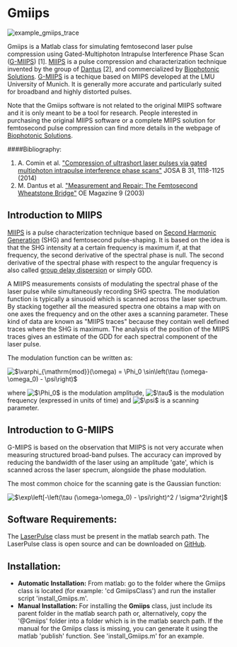 Gmiips
========================================

![example_gmiips_trace](https://github.com/albeco/GatedMiips/blob/master/pictures/Gmiips.jpg)

Gmiips is a Matlab class for simulating femtosecond laser pulse
compression using
Gated-Multiphoton Intrapulse Interference Phase Scan
([G-MIIPS](http://dx.doi.org/10.1364/JOSAB.31.001118)) [1].
[MIIPS](https://en.wikipedia.org/wiki/Multiphoton_intrapulse_interference_phase_scan) is a pulse compression and characterization technique invented
by the group of
[Dantus](http://spie.org/x17798.xml) [2], and
commercialized by
[Biophotonic Solutions](http://www.biophotonicsolutions.com/about.php). [G-MIIPS](https://www.osapublishing.org/josab/fulltext.cfm?uri=josab-31-5-1118&id=283564)
is a techique based on MIIPS developed at the LMU University of Munich.
It is generally more accurate and particularly suited for broadband and highly distorted pulses.  

Note that the Gmiips software is not related to the original MIIPS
software and it is only meant to be a tool for research. People
interested in purchasing the original MIIPS software or a complete MIIPS
solution for femtosecond pulse compression can find more details in
the webpage of
[Biophotonic Solutions](http://www.biophotonicsolutions.com/about.php).

####Bibliography:

1) A. Comin et al. ["Compression of ultrashort laser pulses via gated multiphoton intrapulse interference phase scans"](http://dx.doi.org/10.1364/JOSAB.31.001118) JOSA B 31, 1118-1125 (2014)
2) M. Dantus et al. ["Measurement and Repair: The Femtosecond Wheatstone Bridge"](http://spie.org/x17798.xml) OE Magazine 9 (2003)

Introduction to MIIPS
----------------------------------------

[MIIPS](https://en.wikipedia.org/wiki/Multiphoton_intrapulse_interference_phase_scan)
is a pulse characterization technique based on
[Second Harmonic Generation](https://en.wikipedia.org/wiki/Second-harmonic_generation)
(SHG) and femtosecond pulse-shaping. It is based on the idea is that
the SHG intensity at a certain frequency is maximum if, at that
frequency, the second derivative of the spectral phase is null.
The second derivative of the spectral phase with respect to the
angular frequency is also called
[group delay dispersion](http://www.rp-photonics.com/group_delay_dispersion.html)
or simply GDD.

A MIIPS measurements consists of modulating the spectral phase of
the laser pulse while simultaneously recording SHG spectra. The
modulation function is typically a sinusoid which is scanned across
the laser spectrum. By stacking together all the measured spectra
one obtains a map with on one axes the frequency and on the other
axes a scanning parameter. These kind of data are known as "MIIPS
traces" because they contain well defined traces where the SHG is
maximum. The analysis of the position of the MIIPS traces gives an
estimate of the GDD for each spectral component of the laser pulse.

The modulation function can be written as:

![\$\\varphi\_{\\mathrm{mod}}(\\omega) = \\Phi\_0 \\sin\\left(\\tau
(\\omega-\\omega\_0) -
\\psi\\right)\$](https://github.com/albeco/GatedMiips/blob/master/manual/gmiips_overview_eq07743892383448464370.png)

where ![\$\\Phi\_0\$](https://github.com/albeco/GatedMiips/blob/master/manual/gmiips_overview_eq01670008314846846562.png)  is the modulation amplitude, ![\$\\tau\$](https://github.com/albeco/GatedMiips/blob/master/manual/gmiips_overview_eq14593889327204786447.png) is the
modulation frequency (expressed in units of time) and ![\$\\psi\$](https://github.com/albeco/GatedMiips/blob/master/manual/gmiips_overview_eq01982406464486259838.png)  is a
scanning parameter.


Introduction to G-MIIPS
----------------------------------------

G-MIIPS is based on the observation that MIIPS is
not very accurate when measuring structured broad-band pulses. The
accuracy can improved by reducing the bandwidth of the laser using an
amplitude 'gate', which is scanned across the laser specrum, alongside
the phase modulation.

The most common choice for the scanning gate is the Gaussian function:

![\$\\exp\\left\[-\\left(\\tau (\\omega-\\omega\_0) - \\psi\\right)\^2 /
\\sigma\^2\\right\]\$](https://github.com/albeco/GatedMiips/blob/master/manual/gmiips_overview_eq12530219416731055256.png)


Software Requirements:
----------------------------------------

The [LaserPulse](https://github.com/albeco/LaserPulseClass) class must
be present in the matlab search path. The LaserPulse class is open source
and can be downloaded on
[GitHub](https://github.com/albeco/LaserPulseClass).

Installation:
----------------------------------------

 * **Automatic Installation:**
    From matlab: go to the folder where the Gmiips class is located
    (for example: 'cd GmiipsClass') and run the installer script 'install_Gmiips.m'.
 * **Manual Installation:** For installing the **Gmiips** class, just
     include its parent folder in the matlab search path or,
     alternatively, copy the '@Gmiips' folder into a folder which is
     in the matlab search path.  If the manual for the Gmiips class is
     missing, you can generate it using the matlab 'publish'
     function. See 'install_Gmiips.m' for an example.
